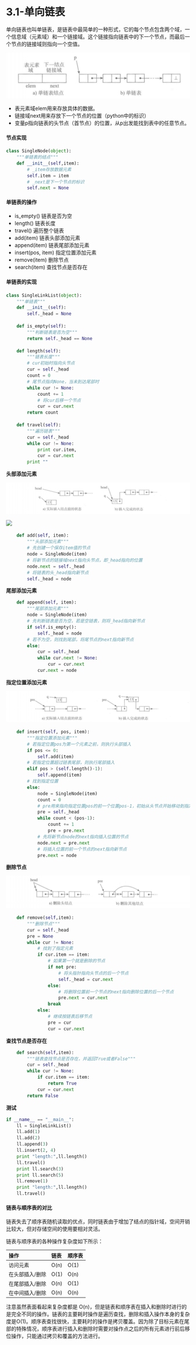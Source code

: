 # 3.1-单向链表

单向链表也叫单链表，是链表中最简单的一种形式，它的每个节点包含两个域，一个信息域（元素域）和一个链接域。这个链接指向链表中的下一个节点，而最后一个节点的链接域则指向一个空值。

![](../.gitbook/assets/image%20%283%29.png)

* 表元素域elem用来存放具体的数据。
* 链接域next用来存放下一个节点的位置（python中的标识）
* 变量p指向链表的头节点（首节点）的位置，从p出发能找到表中的任意节点。

#### 节点实现 <a id="&#x8282;&#x70B9;&#x5B9E;&#x73B0;"></a>

```python
class SingleNode(object):
    """单链表的结点"""
    def __init__(self,item):
        # _item存放数据元素
        self.item = item
        # _next是下一个节点的标识
        self.next = None
```

#### 单链表的操作 <a id="&#x5355;&#x94FE;&#x8868;&#x7684;&#x64CD;&#x4F5C;"></a>

* is\_empty\(\) 链表是否为空
* length\(\) 链表长度
* travel\(\) 遍历整个链表
* add\(item\) 链表头部添加元素
* append\(item\) 链表尾部添加元素
* insert\(pos, item\) 指定位置添加元素
* remove\(item\) 删除节点
* search\(item\) 查找节点是否存在

#### 单链表的实现 <a id="&#x5355;&#x94FE;&#x8868;&#x7684;&#x5B9E;&#x73B0;"></a>

```python
class SingleLinkList(object):
    """单链表"""
    def __init__(self):
        self._head = None

    def is_empty(self):
        """判断链表是否为空"""
        return self._head == None

    def length(self):
        """链表长度"""
        # cur初始时指向头节点
        cur = self._head
        count = 0
        # 尾节点指向None，当未到达尾部时
        while cur != None:
            count += 1
            # 将cur后移一个节点
            cur = cur.next
        return count

    def travel(self):
        """遍历链表"""
        cur = self._head
        while cur != None:
            print cur.item,
            cur = cur.next
        print ""
```

**头部添加元素**

![&#x5355;&#x94FE;&#x8868;&#x8868;&#x5934;&#x63D2;&#x5165;&#x5143;&#x7D20;](../.gitbook/assets/image%20%289%29.png)

![](../images/单链表表头插入元素.png)

```python
    def add(self, item):
        """头部添加元素"""
        # 先创建一个保存item值的节点
        node = SingleNode(item)
        # 将新节点的链接域next指向头节点，即_head指向的位置
        node.next = self._head
        # 将链表的头_head指向新节点
        self._head = node
```

**尾部添加元素**

```python
    def append(self, item):
        """尾部添加元素"""
        node = SingleNode(item)
        # 先判断链表是否为空，若是空链表，则将_head指向新节点
        if self.is_empty():
            self._head = node
        # 若不为空，则找到尾部，将尾节点的next指向新节点
        else:
            cur = self._head
            while cur.next != None:
                cur = cur.next
            cur.next = node
```

**指定位置添加元素**

![&#x5355;&#x94FE;&#x8868;&#x6307;&#x5B9A;&#x4F4D;&#x7F6E;&#x6DFB;&#x52A0;&#x5143;&#x7D20;](../.gitbook/assets/image.png)

```python
    def insert(self, pos, item):
        """指定位置添加元素"""
        # 若指定位置pos为第一个元素之前，则执行头部插入
        if pos <= 0:
            self.add(item)
        # 若指定位置超过链表尾部，则执行尾部插入
        elif pos > (self.length()-1):
            self.append(item)
        # 找到指定位置
        else:
            node = SingleNode(item)
            count = 0
            # pre用来指向指定位置pos的前一个位置pos-1，初始从头节点开始移动到指定位置
            pre = self._head
            while count < (pos-1):
                count += 1
                pre = pre.next
            # 先将新节点node的next指向插入位置的节点
            node.next = pre.next
            # 将插入位置的前一个节点的next指向新节点
            pre.next = node
```

**删除节点**

![&#x5355;&#x94FE;&#x8868;&#x5220;&#x9664;&#x8282;&#x70B9;](../.gitbook/assets/image%20%281%29.png)

```python
    def remove(self,item):
        """删除节点"""
        cur = self._head
        pre = None
        while cur != None:
            # 找到了指定元素
            if cur.item == item:
                # 如果第一个就是删除的节点
                if not pre:
                    # 将头指针指向头节点的后一个节点
                    self._head = cur.next
                else:
                    # 将删除位置前一个节点的next指向删除位置的后一个节点
                    pre.next = cur.next
                break
            else:
                # 继续按链表后移节点
                pre = cur
                cur = cur.next
```

**查找节点是否存在**

```python
    def search(self,item):
        """链表查找节点是否存在，并返回True或者False"""
        cur = self._head
        while cur != None:
            if cur.item == item:
                return True
            cur = cur.next
        return False
```

**测试**

```python
if __name__ == "__main__":
    ll = SingleLinkList()
    ll.add(1)
    ll.add(2)
    ll.append(3)
    ll.insert(2, 4)
    print "length:",ll.length()
    ll.travel()
    print ll.search(3)
    print ll.search(5)
    ll.remove(1)
    print "length:",ll.length()
    ll.travel()
```

#### 链表与顺序表的对比 <a id="&#x94FE;&#x8868;&#x4E0E;&#x987A;&#x5E8F;&#x8868;&#x7684;&#x5BF9;&#x6BD4;"></a>

链表失去了顺序表随机读取的优点，同时链表由于增加了结点的指针域，空间开销比较大，但对存储空间的使用要相对灵活。

链表与顺序表的各种操作复杂度如下所示：

| 操作 | 链表 | 顺序表 |
| :--- | :--- | :--- |
| 访问元素 | O\(n\) | O\(1\) |
| 在头部插入/删除 | O\(1\) | O\(n\) |
| 在尾部插入/删除 | O\(n\) | O\(1\) |
| 在中间插入/删除 | O\(n\) | O\(n\) |

注意虽然表面看起来复杂度都是 O\(n\)，但是链表和顺序表在插入和删除时进行的是完全不同的操作。链表的主要耗时操作是遍历查找，删除和插入操作本身的复杂度是O\(1\)。顺序表查找很快，主要耗时的操作是拷贝覆盖。因为除了目标元素在尾部的特殊情况，顺序表进行插入和删除时需要对操作点之后的所有元素进行前后移位操作，只能通过拷贝和覆盖的方法进行。

